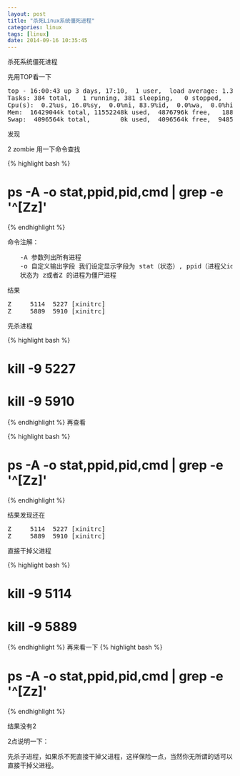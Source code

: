```yaml
---
layout: post
title: "杀死Linux系统僵死进程"
categories: linux
tags: [linux]
date: 2014-09-16 10:35:45
---
```


杀死系统僵死进程

先用TOP看一下

<pre>
top - 16:00:43 up 3 days, 17:10,  1 user,  load average: 1.35, 1.60, 1.54
Tasks: 384 total,   1 running, 381 sleeping,   0 stopped,   2 zombie
Cpu(s):  0.2%us, 16.0%sy,  0.0%ni, 83.9%id,  0.0%wa,  0.0%hi,  0.0%si,  0.0%st
Mem:  16429044k total, 11552248k used,  4876796k free,   188340k buffers
Swap:  4096564k total,        0k used,  4096564k free,  9485144k cached
</pre>
发现

 2 zombie
用一下命令查找 

{% highlight bash %}
# ps -A -o stat,ppid,pid,cmd | grep -e '^[Zz]'
{% endhighlight %}

 

命令注解：
<pre>
　　-A 参数列出所有进程
　　-o 自定义输出字段 我们设定显示字段为 stat（状态）, ppid（进程父id）, pid(进程id)，cmd（命令）这四个参数
　　状态为 z或者Z 的进程为僵尸进程
</pre>

结果
<pre>
Z     5114  5227 [xinitrc] <defunct>
Z     5889  5910 [xinitrc] <defunct>
</pre>

 

先杀进程

{% highlight bash %}
# kill -9 5227
# kill -9 5910
{% endhighlight %}
再查看

{% highlight bash %}
# ps -A -o stat,ppid,pid,cmd | grep -e '^[Zz]'
{% endhighlight %}

结果发现还在
<pre>
Z     5114  5227 [xinitrc] <defunct>
Z     5889  5910 [xinitrc] <defunct>
</pre>

直接干掉父进程

{% highlight bash %}
# kill -9 5114
# kill -9 5889
{% endhighlight %}
再来看一下
{% highlight bash %}
# ps -A -o stat,ppid,pid,cmd | grep -e '^[Zz]'
{% endhighlight %}

结果没有2

2点说明一下：

先杀子进程，如果杀不死直接干掉父进程，这样保险一点，当然你无所谓的话可以直接干掉父进程。
